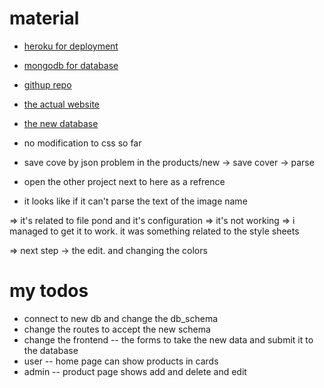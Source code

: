 # material 
- [heroku for deployment](https://dashboard.heroku.com/apps/bshop101)
- [mongodb for database](https://cloud.mongodb.com/v2/6247e55d19292623c36cddd9#clusters)
- [githup repo](https://github.com/mohamed20medhat/ecommerce_SE)
- [the actual website](https://bshop101.herokuapp.com/)
- [the new database](https://cloud.mongodb.com/v2/623afdcbce4315694b277420#clusters)





- no modification to css so far
- save cove by json problem in the products/new -> save cover -> parse
- open the other project next to here as a refrence
- it looks like if it can't parse the text of the image name 

=> it's related to file pond and it's configuration => it's not working => i managed to get it to work. it was something related to the style sheets

=> next step -> the edit. and changing the colors 


# my todos 
- connect to new db and change the db_schema
- change the routes to accept the new schema 
- change the frontend -- the forms to take the new data and submit it to the database
- user -- home page can show products in cards
- admin -- product page shows add and delete and edit


